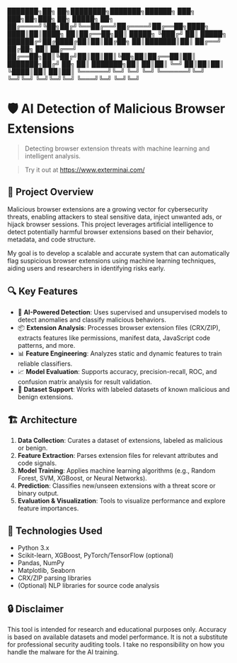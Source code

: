 ███████╗██╗  ██╗████████╗███████╗██████╗ ███╗   ███╗██╗███╗   ██╗ █████╗ ██╗
██╔════╝╚██╗██╔╝╚══██╔══╝██╔════╝██╔══██╗████╗ ████║██║████╗  ██║██╔══██╗██║
█████╗   ╚███╔╝    ██║   █████╗  ██████╔╝██╔████╔██║██║██╔██╗ ██║███████║██║
██╔══╝   ██╔██╗    ██║   ██╔══╝  ██╔══██╗██║╚██╔╝██║██║██║╚██╗██║██╔══██║██║
███████╗██╔╝ ██╗   ██║   ███████╗██║  ██║██║ ╚═╝ ██║██║██║ ╚████║██║  ██║██║
╚══════╝╚═╝  ╚═╝   ╚═╝   ╚══════╝╚═╝  ╚═╝╚═╝     ╚═╝╚═╝╚═╝  ╚═══╝╚═╝  ╚═╝╚═╝



# 🛡️ AI Detection of Malicious Browser Extensions

> Detecting browser extension threats with machine learning and intelligent analysis.

> Try it out at https://www.exterminai.com/

## 🚀 Project Overview

Malicious browser extensions are a growing vector for cybersecurity threats, enabling attackers to steal sensitive data, inject unwanted ads, or hijack browser sessions. This project leverages artificial intelligence to detect potentially harmful browser extensions based on their behavior, metadata, and code structure.

My goal is to develop a scalable and accurate system that can automatically flag suspicious browser extensions using machine learning techniques, aiding users and researchers in identifying risks early.

## 🔍 Key Features

- 🧠 **AI-Powered Detection**: Uses supervised and unsupervised models to detect anomalies and classify malicious behaviors.
- 📦 **Extension Analysis**: Processes browser extension files (CRX/ZIP), extracts features like permissions, manifest data, JavaScript code patterns, and more.
- 📊 **Feature Engineering**: Analyzes static and dynamic features to train reliable classifiers.
- 📈 **Model Evaluation**: Supports accuracy, precision-recall, ROC, and confusion matrix analysis for result validation.
- 🧪 **Dataset Support**: Works with labeled datasets of known malicious and benign extensions.

## 🏗️ Architecture

1. **Data Collection**: Curates a dataset of extensions, labeled as malicious or benign.
2. **Feature Extraction**: Parses extension files for relevant attributes and code signals.
3. **Model Training**: Applies machine learning algorithms (e.g., Random Forest, SVM, XGBoost, or Neural Networks).
4. **Prediction**: Classifies new/unseen extensions with a threat score or binary output.
5. **Evaluation & Visualization**: Tools to visualize performance and explore feature importances.

## 🧰 Technologies Used

- Python 3.x
- Scikit-learn, XGBoost, PyTorch/TensorFlow (optional)
- Pandas, NumPy
- Matplotlib, Seaborn
- CRX/ZIP parsing libraries
- (Optional) NLP libraries for source code analysis

## 🔒 Disclaimer
This tool is intended for research and educational purposes only. Accuracy is based on available datasets and model performance. It is not a substitute for professional security auditing tools. I take no responsibility on how you handle the malware for the AI training.



